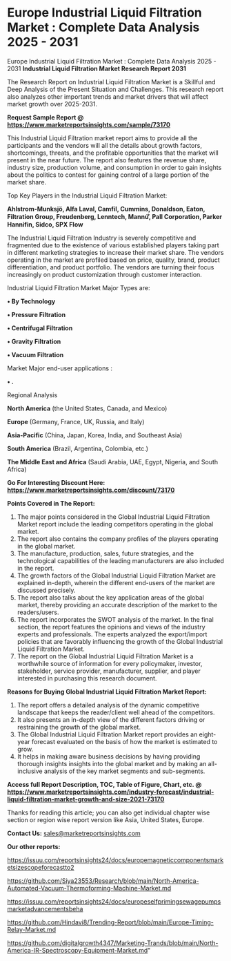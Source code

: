 # Europe Industrial Liquid Filtration Market : Complete Data Analysis 2025 - 2031
Europe Industrial Liquid Filtration Market : Complete Data Analysis 2025 - 2031
<strong>Industrial Liquid Filtration Market Research Report 2031</strong>

The Research Report on Industrial Liquid Filtration Market is a Skillful and Deep Analysis of the Present Situation and Challenges. This research report also analyzes other important trends and market drivers that will affect market growth over 2025-2031.

<strong>Request Sample Report @ <a href=https://www.marketreportsinsights.com/sample/73170>https://www.marketreportsinsights.com/sample/73170</a></strong>

This Industrial Liquid Filtration market report aims to provide all the participants and the vendors will all the details about growth factors, shortcomings, threats, and the profitable opportunities that the market will present in the near future. The report also features the revenue share, industry size, production volume, and consumption in order to gain insights about the politics to contest for gaining control of a large portion of the market share.

Top Key Players in the Industrial Liquid Filtration Market:

<strong>Ahlstrom-Munksjö, Alfa Laval, Camfil, Cummins, Donaldson, Eaton, Filtration Group, Freudenberg, Lenntech, Mannứꙺ, Pall Corporation, Parker Hannifin, Sidco, SPX Flow</strong>

The Industrial Liquid Filtration Industry is severely competitive and fragmented due to the existence of various established players taking part in different marketing strategies to increase their market share. The vendors operating in the market are profiled based on price, quality, brand, product differentiation, and product portfolio. The vendors are turning their focus increasingly on product customization through customer interaction.

Industrial Liquid Filtration Market Major Types are:

<strong>• By Technology

• Pressure Filtration

• Centrifugal Filtration

• Gravity Filtration

• Vacuum Filtration</strong>

Market Major end-user applications :

<strong>• .</strong>

Regional Analysis

</u><strong><b>North America</b></strong> (the United States, Canada, and Mexico)

<strong><b>Europe </b></strong>(Germany, France, UK, Russia, and Italy)

<strong><b>Asia-Pacific</b></strong> (China, Japan, Korea, India, and Southeast Asia)

<strong><b>South America</b></strong> (Brazil, Argentina, Colombia, etc.)

<strong><b>The Middle East and Africa</b></strong> (Saudi Arabia, UAE, Egypt, Nigeria, and South Africa)

<strong>Go For Interesting Discount Here: <a href=https://www.marketreportsinsights.com/discount/73170>https://www.marketreportsinsights.com/discount/73170</a></strong>

<strong>Points Covered in The Report:</strong>
<ol>
  <li>The major points considered in the Global Industrial Liquid Filtration Market report include the leading competitors operating in the global market.</li>
  <li>The report also contains the company profiles of the players operating in the global market.</li>
  <li>The manufacture, production, sales, future strategies, and the technological capabilities of the leading manufacturers are also included in the report.</li>
  <li>The growth factors of the Global Industrial Liquid Filtration Market are explained in-depth, wherein the different end-users of the market are discussed precisely.</li>
  <li>The report also talks about the key application areas of the global market, thereby providing an accurate description of the market to the readers/users.</li>
  <li>The report incorporates the SWOT analysis of the market. In the final section, the report features the opinions and views of the industry experts and professionals. The experts analyzed the export/import policies that are favorably influencing the growth of the Global Industrial Liquid Filtration Market.</li>
  <li>The report on the Global Industrial Liquid Filtration Market is a worthwhile source of information for every policymaker, investor, stakeholder, service provider, manufacturer, supplier, and player interested in purchasing this research document.</li>
</ol>
<strong>Reasons for Buying Global Industrial Liquid Filtration Market Report:</strong>

<ol>
  <li>The report offers a detailed analysis of the dynamic competitive landscape that keeps the reader/client well ahead of the competitors.</li>
  <li>It also presents an in-depth view of the different factors driving or restraining the growth of the global market.</li>
  <li>The Global Industrial Liquid Filtration Market report provides an eight-year forecast evaluated on the basis of how the market is estimated to grow.</li>
  <li>It helps in making aware business decisions by having providing thorough insights insights into the global market and by making an all-inclusive analysis of the key market segments and sub-segments.</li>
</ol>
<strong>Access full Report Description, TOC, Table of Figure, Chart, etc. @ <a href=https://www.marketreportsinsights.com/industry-forecast/industrial-liquid-filtration-market-growth-and-size-2021-73170>https://www.marketreportsinsights.com/industry-forecast/industrial-liquid-filtration-market-growth-and-size-2021-73170</a></strong>


Thanks for reading this article; you can also get individual chapter wise section or region wise report version like Asia, United States, Europe.

<strong>Contact Us:</strong>
sales@marketreportsinsights.com

<strong>Our other reports:</strong>

<a href=https://issuu.com/reportsinsights24/docs/europemagneticcomponentsmarketsizescopeforecastto2>https://issuu.com/reportsinsights24/docs/europemagneticcomponentsmarketsizescopeforecastto2</a>

<a href=https://github.com/Siya23553/Research/blob/main/North-America-Automated-Vacuum-Thermoforming-Machine-Market.md>https://github.com/Siya23553/Research/blob/main/North-America-Automated-Vacuum-Thermoforming-Machine-Market.md</a>

<a href=https://issuu.com/reportsinsights24/docs/europeselfprimingsewagepumpsmarketadvancementsbeha>https://issuu.com/reportsinsights24/docs/europeselfprimingsewagepumpsmarketadvancementsbeha</a>

<a href=https://github.com/Hindavi8/Trending-Report/blob/main/Europe-Timing-Relay-Market.md>https://github.com/Hindavi8/Trending-Report/blob/main/Europe-Timing-Relay-Market.md</a>

<a href=https://github.com/digitalgrowth4347/Marketing-Trands/blob/main/North-America-IR-Spectroscopy-Equipment-Market.md>https://github.com/digitalgrowth4347/Marketing-Trands/blob/main/North-America-IR-Spectroscopy-Equipment-Market.md</a>"
